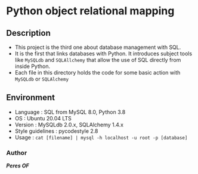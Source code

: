 #	**Python object relational mapping**

##	**Description**
* This project is the third one about database management with SQL.
* It is the first that links databases with Python. It introduces subject tools like `MySQLdb` and `SQLAllchemy` that allow the use of SQL directly from inside Python.
* Each file in this directory holds the code for some basic action with `MySQLdb` or `SQLAlchemy`

##	**Environment**
* Language : SQL from MySQL 8.0, Python 3.8
* OS : Ubuntu 20.04 LTS
* Version : MySQLdb 2.0.x, SQLAlchemy 1.4.x
* Style guidelines : pycodestyle 2.8
* Usage : `cat [filename] | mysql -h localhost -u root -p [database]`

### 	**Author**
***Peres OF***
